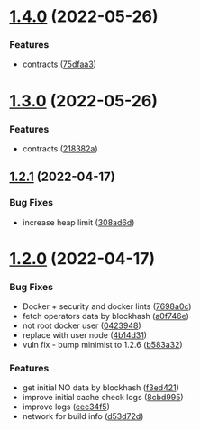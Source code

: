 # [1.4.0](https://github.com/lidofinance/lido-council-daemon/compare/1.3.0...1.4.0) (2022-05-26)


### Features

* contracts ([75dfaa3](https://github.com/lidofinance/lido-council-daemon/commit/75dfaa398acb881ccf41fc2d80e2bab96f72d273))



# [1.3.0](https://github.com/lidofinance/lido-council-daemon/compare/1.2.1...1.3.0) (2022-05-26)


### Features

* contracts ([218382a](https://github.com/lidofinance/lido-council-daemon/commit/218382a6a9f45e9f9bcf54a7346490634a335ee1))



## [1.2.1](https://github.com/lidofinance/lido-council-daemon/compare/1.2.0...1.2.1) (2022-04-17)


### Bug Fixes

* increase heap limit ([308ad6d](https://github.com/lidofinance/lido-council-daemon/commit/308ad6d5c6eb385fcf7557ba05d7a35cd8e77775))



# [1.2.0](https://github.com/lidofinance/lido-council-daemon/compare/1.1.3...1.2.0) (2022-04-17)


### Bug Fixes

* Docker + security and docker lints ([7698a0c](https://github.com/lidofinance/lido-council-daemon/commit/7698a0cc550323e36cc82c819bf935d4ec9d9d29))
* fetch operators data by blockhash ([a0f746e](https://github.com/lidofinance/lido-council-daemon/commit/a0f746eb63448aae28fe89af873833d6d6c98f2b))
* not root docker user ([0423948](https://github.com/lidofinance/lido-council-daemon/commit/04239489a42e7b0ce301f1ec57e7aa79c38dd6fe))
* replace with user node ([4b14d31](https://github.com/lidofinance/lido-council-daemon/commit/4b14d31a202c3a3b6c34b4be31f89d93edf92fcc))
* vuln fix - bump minimist to 1.2.6 ([b583a32](https://github.com/lidofinance/lido-council-daemon/commit/b583a321d8d9ff37948ab5c588bafe9207c25814))


### Features

* get initial NO data by blockhash ([f3ed421](https://github.com/lidofinance/lido-council-daemon/commit/f3ed421e9358c0a078c1995fd25db1540177305c))
* improve initial cache check logs ([8cbd995](https://github.com/lidofinance/lido-council-daemon/commit/8cbd99557dc103e0887efe3d6cab35c0baeb39a3))
* improve logs ([cec34f5](https://github.com/lidofinance/lido-council-daemon/commit/cec34f5fc1dbeaf1a59b1014d3a88313a7b35a0d))
* network for build info ([d53d72d](https://github.com/lidofinance/lido-council-daemon/commit/d53d72d0b6eb034318079e50cc59d0f48ff2e1c7))



